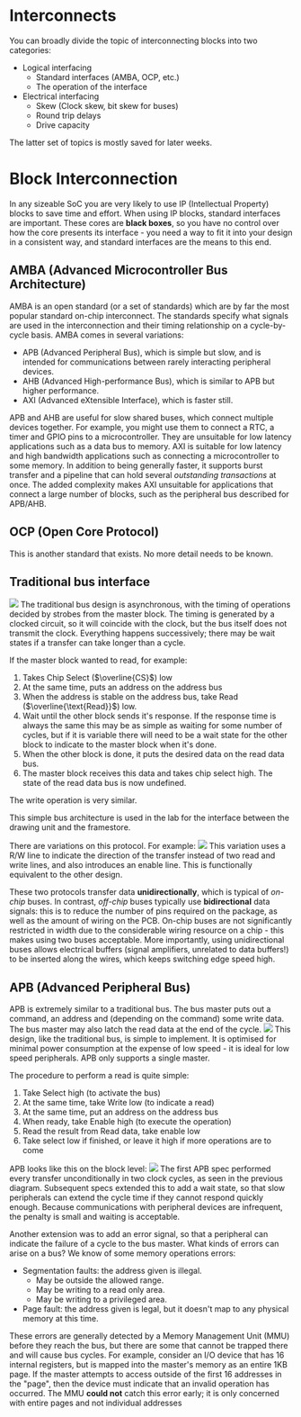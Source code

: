 # Interconnects
You can broadly divide the topic of interconnecting blocks into two categories:
- Logical interfacing
	- Standard interfaces (AMBA, OCP, etc.)
	- The operation of the interface
- Electrical interfacing
	- Skew (Clock skew, bit skew for buses)
	- Round trip delays
	- Drive capacity

The latter set of topics is mostly saved for later weeks.
# Block Interconnection
In any sizeable SoC you are very likely to use IP (Intellectual Property) blocks to save time and effort.
When using IP blocks, standard interfaces are important. These cores are **black boxes**, so you have no control over how the core presents its interface - you need a way to fit it into your design in a consistent way, and standard interfaces are the means to this end.

## AMBA (Advanced Microcontroller Bus Architecture)
AMBA is an open standard (or a set of standards) which are by far the most popular standard on-chip interconnect. The standards specify what signals are used in the interconnection and their timing relationship on a cycle-by-cycle basis.
AMBA comes in several variations:
- APB (Advanced Peripheral Bus), which is simple but slow, and is intended for communications between rarely interacting peripheral devices.
- AHB (Advanced High-performance Bus), which is similar to APB but higher performance.
- AXI (Advanced eXtensible Interface), which is faster still.

APB and AHB are useful for slow shared buses, which connect multiple devices together. For example, you might use them to connect a RTC, a timer and GPIO pins to a microcontroller. They are unsuitable for low latency applications such as a data bus to memory.
AXI is suitable for low latency and high bandwidth applications such as connecting a microcontroller to some memory. In addition to being generally faster, it supports burst transfer and a pipeline that can hold several *outstanding transactions* at once. The added complexity makes AXI unsuitable for applications that connect a large number of blocks, such as the peripheral bus described for APB/AHB.

## OCP (Open Core Protocol)
This is another standard that exists. No more detail needs to be known.
## Traditional bus interface
![](Pasted%20image%2020231108102421.png)
The traditional bus design is asynchronous, with the timing of operations decided by strobes from the master block. The timing is generated by a clocked circuit, so it will coincide with the clock, but the bus itself does not transmit the clock. Everything happens successively; there may be wait states if a transfer can take longer than a cycle.

If the master block wanted to read, for example:
1. Takes Chip Select ($\overline{CS}$) low
2. At the same time, puts an address on the address bus
3. When the address is stable on the address bus, take Read ($\overline{\text{Read}}$) low.
4. Wait until the other block sends it's response. If the response time is always the same this may be as simple as waiting for some number of cycles, but if it is variable there will need to be a wait state for the other block to indicate to the master block when it's done.
5. When the other block is done, it puts the desired data on the read data bus.
6. The master block receives this data and takes chip select high. The state of the read data bus is now undefined.

The write operation is very similar.

This simple bus architecture is used in the lab for the interface between the drawing unit and the framestore.

There are variations on this protocol. For example:
![](Pasted%20image%2020231108104055.png)
This variation uses a R/W line to indicate the direction of the transfer instead of two read and write lines, and also introduces an enable line. This is functionally equivalent to the other design.

These two protocols transfer data **unidirectionally**, which is typical of *on-chip* buses. In contrast, *off-chip* buses typically use **bidirectional** data signals: this is to reduce the number of pins required on the package, as well as the amount of wiring on the PCB.
On-chip buses are not significantly restricted in width due to the considerable wiring resource on a chip - this makes using two buses acceptable. More importantly, using unidirectional buses allows electrical buffers (signal amplifiers, unrelated to data buffers!) to be inserted along the wires, which keeps switching edge speed high.

## APB (Advanced Peripheral Bus)
APB is extremely similar to a traditional bus. The bus master puts out a command, an address and (depending on the command) some write data. The bus master may also latch the read data at the end of the cycle.
![](Pasted%20image%2020231108105247.png)
This design, like the traditional bus, is simple to implement. It is optimised for minimal power consumption at the expense of low speed - it is ideal for low speed peripherals. APB only supports a single master.

The procedure to perform a read is quite simple:
1. Take Select high (to activate the bus)
2. At the same time, take Write low (to indicate a read)
3. At the same time, put an address on the address bus
4. When ready, take Enable high (to execute the operation)
5. Read the result from Read data, take enable low
6. Take select low if finished, or leave it high if more operations are to come

APB looks like this on the block level:
![](Pasted%20image%2020231108105859.png)
The first APB spec performed every transfer unconditionally in two clock cycles, as seen in the previous diagram. Subsequent specs extended this to add a wait state, so that slow peripherals can extend the cycle time if they cannot respond quickly enough. Because communications with peripheral devices are infrequent, the penalty is small and waiting is acceptable.

Another extension was to add an error signal, so that a peripheral can indicate the failure of a cycle to the bus master.
What kinds of errors can arise on a bus? We know of some memory operations errors:
- Segmentation faults: the address given is illegal.
	- May be outside the allowed range.
	- May be writing to a read only area.
	- May be writing to a privileged area.
- Page fault: the address given is legal, but it doesn't map to any physical memory at this time.

These errors are generally detected by a Memory Management Unit (MMU) before they reach the bus, but there are some that cannot be trapped there and will cause bus cycles. For example, consider an I/O device that has 16 internal registers, but is mapped into the master's memory as an entire 1KB page. If the master attempts to access outside of the first 16 addresses in the "page", then the device must indicate that an invalid operation has occurred. The MMU **could not** catch this error early; it is only concerned with entire pages and not individual addresses